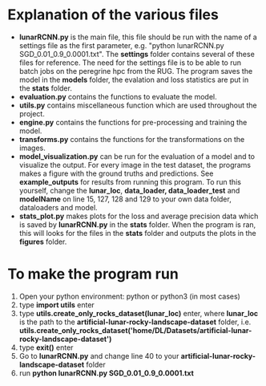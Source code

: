 # Explanation of the various files
- **lunarRCNN.py** is the main file, this file should be run with the name of a settings file as the first parameter, e.g.  "python lunarRCNN.py SGD_0.01_0.9_0.0001.txt". The **settings** folder contains several of these files for reference. The need for the settings file is to be able to run batch jobs on the peregrine hpc from the RUG. The program saves the model in the **models** folder, the evalation and loss statistics are put in the **stats** folder.
- **evaluation.py** contains the functions to evaluate the model.
- **utils.py** contains miscellaneous function which are used throughout the project.
- **engine.py** contains the functions for pre-processing and training the model.
- **transforms.py** contains the functions for the transformations on the images.
- **model_visualization.py** can be run for the evaluation of a model and to visualize the output. For every image in the test dataset, the programs makes a figure with the ground truths and predictions. See **example_outputs** for results from running this program. To run this yourself, change the **lunar_loc**, **data_loader, data_loader_test** and **modelName** on line 15, 127, 128 and 129 to your own data folder, dataloaders and model.
- **stats_plot.py** makes plots for the loss and average precision data which is saved by **lunarRCNN.py** in the **stats** folder. When the program is ran, this will looks for the files in the **stats** folder and outputs the plots in the **figures** folder.

# To make the program run
1. Open your python environment: python or python3 (in most cases)
2. type **import utils** enter
3. type **utils.create_only_rocks_dataset(lunar_loc)** enter, where **lunar_loc** is the path to the **artificial-lunar-rocky-landscape-dataset** folder, i.e. **utils.create_only_rocks_dataset('home/DL/Datasets/artificial-lunar-rocky-landscape-dataset')**
4. type **exit()** enter
5. Go to **lunarRCNN.py** and change line 40 to your **artificial-lunar-rocky-landscape-dataset** folder
6. run **python lunarRCNN.py SGD_0.01_0.9_0.0001.txt**


